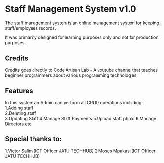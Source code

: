 # Staff Management System v1.0

The staff management system is an online management system for keeping
staff/employees records.

It was primariry designed for learning purposes only and not for production 
purposes.

## Credits
Credits goes directly to Code Artisan Lab - A youtube channel that teaches 
beginner programmers about various programming technologies.

## Features
In this system an Admin can perform all CRUD operations including:
1.Adding staff <br>
2.Deleting staff <br>
3.Updating Staff
4.Manage Staff Payments
5.Upload staff photo
6.Manage Directors etc

## Special thanks to:
1.Victor Salim (ICT Officer JATU TECHHUB)
2.Moses Mpakasi (ICT Officer JATU TECHHUB)